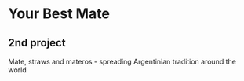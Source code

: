 <h1>Your Best Mate</h1>
<h2>2nd project</h2>
<p>Mate, straws and materos - spreading Argentinian tradition around the world </p>
